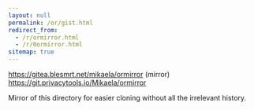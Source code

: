 ```yaml
---
layout: null
permalink: /or/gist.html
redirect_from:
  - /r/ormirror.html
  - /r/0ormirror.html
sitemap: true
---
```


https://gitea.blesmrt.net/mikaela/ormirror
(mirror) https://git.privacytools.io/Mikaela/ormirror

Mirror of this directory for easier cloning without all the irrelevant
history.
